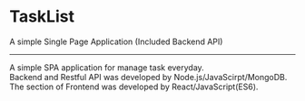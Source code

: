 # TaskList
A simple Single Page Application (Included Backend API)
<hr>
A simple SPA application for manage task everyday. <br>
Backend and Restful API was developed by Node.js/JavaScirpt/MongoDB. <br>
The section of Frontend was developed by React/JavaScript(ES6). <br>
